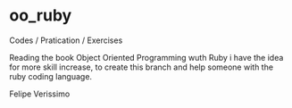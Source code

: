 # oo_ruby
Codes / Pratication / Exercises

Reading the book Object Oriented Programming wuth Ruby i have the idea for more skill increase, to create this branch and help someone with the ruby coding language.

Felipe Verissimo
